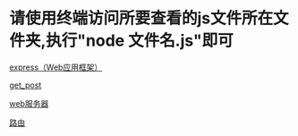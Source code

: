 # 请使用终端访问所要查看的js文件所在文件夹,执行"node 文件名.js"即可

[express（Web应用框架）](https://github.com/xiaoxiaohappy/nodejs/tree/master/express%EF%BC%88Web%E5%BA%94%E7%94%A8%E6%A1%86%E6%9E%B6%EF%BC%89)

[get_post](https://github.com/xiaoxiaohappy/nodejs/tree/master/get_post)

[web服务器](https://github.com/xiaoxiaohappy/nodejs/tree/master/get_post)

[路由](https://github.com/xiaoxiaohappy/nodejs/tree/master/%E8%B7%AF%E7%94%B1)